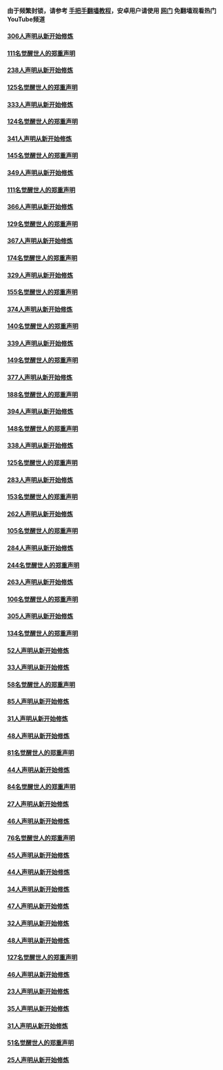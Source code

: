 #### 由于频繁封锁，请参考 [手把手翻墙教程](https://github.com/gfw-breaker/guides/wiki/)，安卓用户请使用 [网门](https://github.com/gfw-breaker/nogfw/blob/master/dl.md?t=07170101) 免翻墙观看热门YouTube频道 

#### [306人声明从新开始修炼](../pages/91/428076.md?t=07170101) 

#### [111名觉醒世人的郑重声明](../pages/91/428075.md?t=07170101) 

#### [238人声明从新开始修炼](../pages/91/427767.md?t=07170101) 

#### [125名觉醒世人的郑重声明](../pages/91/427766.md?t=07170101) 

#### [333人声明从新开始修炼](../pages/91/427525.md?t=07170101) 

#### [124名觉醒世人的郑重声明](../pages/91/427524.md?t=07170101) 

#### [341人声明从新开始修炼](../pages/91/427255.md?t=07170101) 

#### [145名觉醒世人的郑重声明](../pages/91/427254.md?t=07170101) 

#### [349人声明从新开始修炼](../pages/91/426969.md?t=07170101) 

#### [111名觉醒世人的郑重声明](../pages/91/426968.md?t=07170101) 

#### [366人声明从新开始修炼](../pages/91/426737.md?t=07170101) 

#### [129名觉醒世人的郑重声明](../pages/91/426736.md?t=07170101) 

#### [367人声明从新开始修炼](../pages/91/426421.md?t=07170101) 

#### [174名觉醒世人的郑重声明](../pages/91/426420.md?t=07170101) 

#### [329人声明从新开始修炼](../pages/91/426139.md?t=07170101) 

#### [155名觉醒世人的郑重声明](../pages/91/426138.md?t=07170101) 

#### [374人声明从新开始修炼](../pages/91/425811.md?t=07170101) 

#### [140名觉醒世人的郑重声明](../pages/91/425810.md?t=07170101) 

#### [339人声明从新开始修炼](../pages/91/425690.md?t=07170101) 

#### [149名觉醒世人的郑重声明](../pages/91/425689.md?t=07170101) 

#### [377人声明从新开始修炼](../pages/91/424867.md?t=07170101) 

#### [188名觉醒世人的郑重声明](../pages/91/424866.md?t=07170101) 

#### [394人声明从新开始修炼](../pages/91/423914.md?t=07170101) 

#### [148名觉醒世人的郑重声明](../pages/91/423913.md?t=07170101) 

#### [338人声明从新开始修炼](../pages/91/423540.md?t=07170101) 

#### [125名觉醒世人的郑重声明](../pages/91/423539.md?t=07170101) 

#### [283人声明从新开始修炼](../pages/91/423296.md?t=07170101) 

#### [153名觉醒世人的郑重声明](../pages/91/423295.md?t=07170101) 

#### [262人声明从新开始修炼](../pages/91/423004.md?t=07170101) 

#### [105名觉醒世人的郑重声明](../pages/91/423003.md?t=07170101) 

#### [284人声明从新开始修炼](../pages/91/422707.md?t=07170101) 

#### [244名觉醒世人的郑重声明](../pages/91/422706.md?t=07170101) 

#### [263人声明从新开始修炼](../pages/91/422553.md?t=07170101) 

#### [106名觉醒世人的郑重声明](../pages/91/422552.md?t=07170101) 

#### [305人声明从新开始修炼](../pages/91/422153.md?t=07170101) 

#### [134名觉醒世人的郑重声明](../pages/91/422152.md?t=07170101) 

#### [52人声明从新开始修炼](../pages/91/421846.md?t=07170101) 

#### [33人声明从新开始修炼](../pages/91/421804.md?t=07170101) 

#### [58名觉醒世人的郑重声明](../pages/91/421845.md?t=07170101) 

#### [85人声明从新开始修炼](../pages/91/421769.md?t=07170101) 

#### [31人声明从新开始修炼](../pages/91/421763.md?t=07170101) 

#### [48人声明从新开始修炼](../pages/91/421605.md?t=07170101) 

#### [81名觉醒世人的郑重声明](../pages/91/421656.md?t=07170101) 

#### [44人声明从新开始修炼](../pages/91/421544.md?t=07170101) 

#### [84名觉醒世人的郑重声明](../pages/91/421543.md?t=07170101) 

#### [27人声明从新开始修炼](../pages/91/421465.md?t=07170101) 

#### [46人声明从新开始修炼](../pages/91/421454.md?t=07170101) 

#### [76名觉醒世人的郑重声明](../pages/91/421453.md?t=07170101) 

#### [45人声明从新开始修炼](../pages/91/421452.md?t=07170101) 

#### [44人声明从新开始修炼](../pages/91/421422.md?t=07170101) 

#### [34人声明从新开始修炼](../pages/91/421322.md?t=07170101) 

#### [47人声明从新开始修炼](../pages/91/421264.md?t=07170101) 

#### [32人声明从新开始修炼](../pages/91/421225.md?t=07170101) 

#### [48人声明从新开始修炼](../pages/91/421202.md?t=07170101) 

#### [127名觉醒世人的郑重声明](../pages/91/421224.md?t=07170101) 

#### [46人声明从新开始修炼](../pages/91/421203.md?t=07170101) 

#### [23人声明从新开始修炼](../pages/91/421138.md?t=07170101) 

#### [35人声明从新开始修炼](../pages/91/421122.md?t=07170101) 

#### [31人声明从新开始修炼](../pages/91/421081.md?t=07170101) 

#### [51名觉醒世人的郑重声明](../pages/91/421080.md?t=07170101) 

#### [25人声明从新开始修炼](../pages/91/421020.md?t=07170101) 

